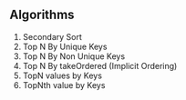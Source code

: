 Algorithms
----------

1. Secondary Sort
2. Top N By Unique Keys
3. Top N By Non Unique Keys
4. Top N By takeOrdered (Implicit Ordering)
5. TopN values by Keys
6. TopNth value by Keys